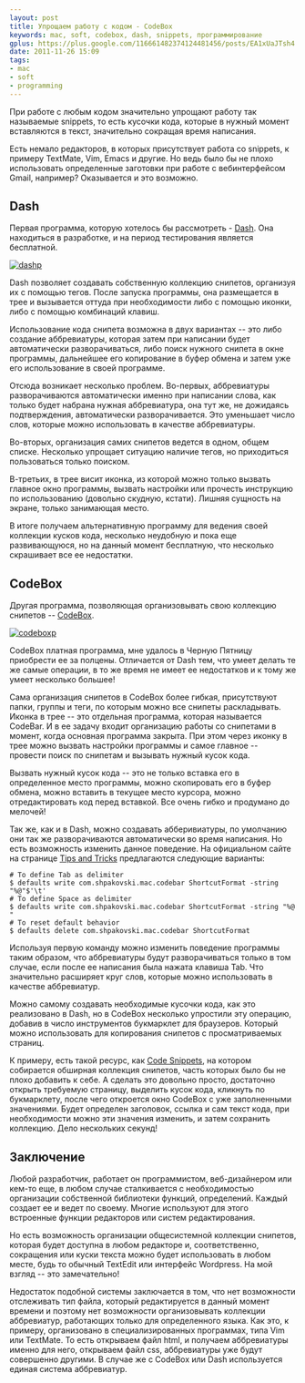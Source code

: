 ```yaml
---
layout: post
title: Упрощаем работу с кодом - CodeBox
keywords: mac, soft, codebox, dash, snippets, программирование
gplus: https://plus.google.com/116661482374124481456/posts/EA1xUaJTsh4
date: 2011-11-26 15:09
tags:
- mac
- soft
- programming
---
```

При работе с любым кодом значительно упрощают работу так называемые snippets, то есть кусочки кода, которые в нужный момент вставляются в текст, значительно сокращая время написания.

Есть немало редакторов, в которых присутствует работа со snippets, к примеру TextMate, Vim, Emacs и другие. Но ведь было бы не плохо использовать определенные заготовки при работе с вебинтерфейсом Gmail, например? Оказывается и это возможно.

## Dash

Первая программа, которую хотелось бы рассмотреть - [Dash][]. Она находиться в разработке, и на период тестирования является бесплатной.

[Dash]: http://itunes.apple.com/ru/app/dash/id458034879?mt=12
    "Dash - Developer Tools"

[![dashp][]](http://static.juev.ru/2011/11/dash.png)

[dashp]: http://static.juev.ru/2011/11/dash-th.jpg

Dash позволяет создавать собственную коллекцию снипетов, организуя их с помощью тегов.  После запуска программы, она размещается в трее и вызывается оттуда при необходимости либо с помощью иконки, либо с помощью комбинаций клавиш.

Использование кода снипета возможна в двух вариантах -- это либо создание аббревиатуры, которая затем при написании будет автоматически разворачиваться, либо поиск нужного снипета в окне программы, дальнейшее его копирование в буфер обмена и затем уже его использование в своей программе.

Отсюда возникает несколько проблем. Во-первых, аббревиатуры разворачиваются автоматически именно при написании слова, как только будет набрана нужная аббревиатура, она тут же, не дожидаясь подтверждения, автоматически разворачивается. Это уменьшает число слов, которые можно использовать в качестве аббревиатуры.

Во-вторых, организация самих снипетов ведется в одном, общем списке. Несколько упрощает ситуацию наличие тегов, но приходиться пользоваться только поиском.

В-третьих, в трее висит иконка, из которой можно только вызвать главное окно программы, вызвать настройки или прочесть инструкцию по использованию (довольно скудную, кстати). Лишняя сущность на экране, только занимающая место.

В итоге получаем альтернативную программу для ведения своей коллекции кусков кода, несколько неудобную и пока еще развивающуюся, но на данный момент бесплатную, что несколько скрашивает все ее недостатки.

## CodeBox

Другая программа, позволяющая организовывать свою коллекцию снипетов -- [CodeBox][].

[Codebox]: http://itunes.apple.com/ru/app/codebox/id412536790?mt=12
    "CodeBox"

[![codeboxp][]](http://static.juev.ru/2011/11/codebox.png)

[codeboxp]: http://static.juev.ru/2011/11/codebox-th.jpg

CodeBox платная программа, мне удалось в Черную Пятницу приобрести ее за полцены.  Отличается от Dash тем, что умеет делать те же самые операции, в то же время не имеет ее недостатков и к тому же умеет несколько большее!

Сама организация снипетов в CodeBox более гибкая, присутствуют папки, группы и теги, по которым можно все снипеты раскладывать. Иконка в трее -- это отдельная программа, которая называется CodeBar. И в ее задачу входит организацию работы со снипетами в момент, когда основная программа закрыта. При этом через иконку в трее можно вызвать настройки программы и самое главное -- провести поиск по снипетам и вызывать нужный кусок кода.

Вызвать нужный кусок кода -- это не только вставка его в определенное место программы, можно скопировать его в буфер обмена, можно вставить в текущее место курсора, можно отредактировать код перед вставкой. Все очень гибко и продумано до мелочей!

Так же, как и в Dash, можно создавать абберивиатуры, по умолчанию они так же разворачиваются автоматически во время написания. Но есть возможность изменить данное поведение. На официальном сайте на странице [Tips and Tricks][] предлагаются следующие варианты:

    # To define Tab as delimiter
    $ defaults write com.shpakovski.mac.codebar ShortcutFormat -string "%@"$'\t'
    # To define Space as delimiter
    $ defaults write com.shpakovski.mac.codebar ShortcutFormat -string "%@ "
    # To reset default behavior
    $ defaults delete com.shpakovski.mac.codebar ShortcutFormat

[Tips and Tricks]: http://www.shpakovski.com/codebox/hidden-features
    "CodeBox: Tips and Tricks"

Используя первую команду можно изменить поведение программы таким образом, что аббревиатуры будут разворачиваться только в том случае, если после ее написания была нажата клавиша Tab. Что значительно расширяет круг слов, которые можно использовать в качестве аббревиатур.

Можно самому создавать необходимые кусочки кода, как это реализовано в Dash, но в CodeBox несколько упростили эту операцию, добавив в число инструментов букмарклет для браузеров. Который можно использовать для копирования снипетов с просматриваемых страниц.

К примеру, есть такой ресурс, как [Code Snippets][], на котором собирается обширная коллекция снипетов, часть которых было бы не плохо добавить к себе. А сделать это довольно просто, достаточно открыть требуемую страницу, выделить кусок кода, кликнуть по букмарклету, после чего откроется окно CodeBox с уже заполненными значениями. Будет определен заголовок, ссылка и сам текст кода, при необходимости можно эти значения изменить, и затем сохранить коллекцию. Дело нескольких секунд!

[Code Snippets]: http://snipplr.com/ 
    "Code Snippets"

## Заключение

Любой разработчик, работает он программистом, веб-дизайнером или кем-то еще, в любом случае сталкивается с необходимостью организации собственной библиотеки функций, определений. Каждый создает ее и ведет по своему. Многие используют для этого встроенные функции редакторов или систем редактирования. 

Но есть возможность организации общесистемной коллекции снипетов, которая будет доступна в любом редакторе и, соответственно, сокращения или куски текста можно будет использовать в любом месте, будь то обычный TextEdit или интерфейс Wordpress. На мой взгляд -- это замечательно!

Недостаток подобной системы заключается в том, что нет возможности отслеживать тип файла, который редактируется в данный момент времени и поэтому нет возможности организовывать коллекции аббревиатур, работающих только для определенного языка. Как это, к примеру, организовано в специализированных программах, типа Vim или TextMate. То есть открываем файл html, и получаем аббревиатуры именно для него, открываем файл css, аббревиатуры уже будут совершенно другими. В случае же с CodeBox или Dash используется единая система аббревиатур. 

